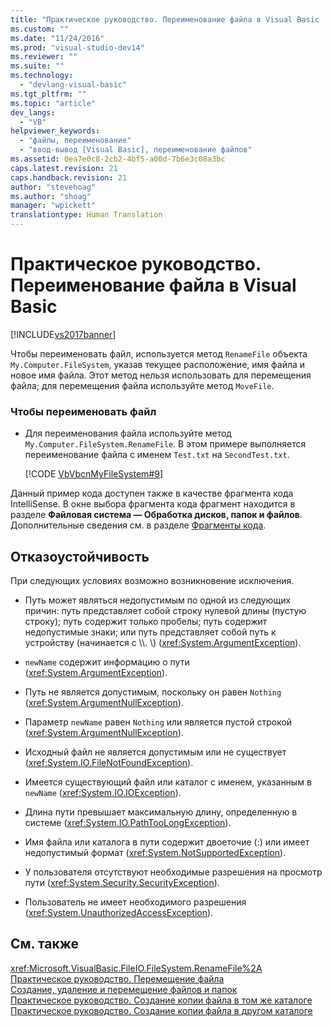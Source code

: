 ```yaml
---
title: "Практическое руководство. Переименование файла в Visual Basic | Microsoft Docs"
ms.custom: ""
ms.date: "11/24/2016"
ms.prod: "visual-studio-dev14"
ms.reviewer: ""
ms.suite: ""
ms.technology: 
  - "devlang-visual-basic"
ms.tgt_pltfrm: ""
ms.topic: "article"
dev_langs: 
  - "VB"
helpviewer_keywords: 
  - "файлы, переименование"
  - "ввод-вывод [Visual Basic], переименование файлов"
ms.assetid: 0ea7e0c8-2cb2-4bf5-a00d-7b6e3c08a3bc
caps.latest.revision: 21
caps.handback.revision: 21
author: "stevehoag"
ms.author: "shoag"
manager: "wpickett"
translationtype: Human Translation
---
```

# Практическое руководство. Переименование файла в Visual Basic
[!INCLUDE[vs2017banner](../../../../csharp/includes/vs2017banner.md)]

Чтобы переименовать файл, используется метод `RenameFile` объекта `My.Computer.FileSystem`, указав текущее расположение, имя файла и новое имя файла.  Этот метод нельзя использовать для перемещения файла; для перемещения файла используйте метод `MoveFile`.  
  
### Чтобы переименовать файл  
  
-   Для переименования файла используйте метод `My.Computer.FileSystem.RenameFile`.  В этом примере выполняется переименование файла с именем `Test.txt` на `SecondTest.txt`.  
  
     [!CODE [VbVbcnMyFileSystem#9](../CodeSnippet/VS_Snippets_VBCSharp/VbVbcnMyFileSystem#9)]  
  
 Данный пример кода доступен также в качестве фрагмента кода IntelliSense.  В окне выбора фрагмента кода фрагмент находится в разделе **Файловая система — Обработка дисков, папок и файлов**.  Дополнительные сведения см. в разделе [Фрагменты кода](/visual-studio/ide/code-snippets).  
  
## Отказоустойчивость  
 При следующих условиях возможно возникновение исключения.  
  
-   Путь может являться недопустимым по одной из следующих причин: путь представляет собой строку нулевой длины \(пустую строку\); путь содержит только пробелы; путь содержит недопустимые знаки; или путь представляет собой путь к устройству \(начинается с \\\\.  \\\) \(<xref:System.ArgumentException>\).  
  
-   `newName` содержит информацию о пути \(<xref:System.ArgumentException>\).  
  
-   Путь не является допустимым, поскольку он равен `Nothing` \(<xref:System.ArgumentNullException>\).  
  
-   Параметр `newName` равен `Nothing` или является пустой строкой \(<xref:System.ArgumentNullException>\).  
  
-   Исходный файл не является допустимым или не существует \(<xref:System.IO.FileNotFoundException>\).  
  
-   Имеется существующий файл или каталог с именем, указанным в `newName` \(<xref:System.IO.IOException>\).  
  
-   Длина пути превышает максимальную длину, определенную в системе \(<xref:System.IO.PathTooLongException>\).  
  
-   Имя файла или каталога в пути содержит двоеточие \(:\) или имеет недопустимый формат \(<xref:System.NotSupportedException>\).  
  
-   У пользователя отсутствуют необходимые разрешения на просмотр пути \(<xref:System.Security.SecurityException>\).  
  
-   Пользователь не имеет необходимого разрешения \(<xref:System.UnauthorizedAccessException>\).  
  
## См. также  
 <xref:Microsoft.VisualBasic.FileIO.FileSystem.RenameFile%2A>   
 [Практическое руководство. Перемещение файла](../../../../visual-basic/developing-apps/programming/drives-directories-files/how-to-move-a-file.md)   
 [Создание, удаление и перемещение файлов и папок](../../../../visual-basic/developing-apps/programming/drives-directories-files/creating-deleting-and-moving-files-and-directories.md)   
 [Практическое руководство. Создание копии файла в том же каталоге](../../../../visual-basic/developing-apps/programming/drives-directories-files/how-to-create-a-copy-of-a-file-in-the-same-directory.md)   
 [Практическое руководство. Создание копии файла в другом каталоге](../../../../visual-basic/developing-apps/programming/drives-directories-files/how-to-create-a-copy-of-a-file-in-a-different-directory.md)